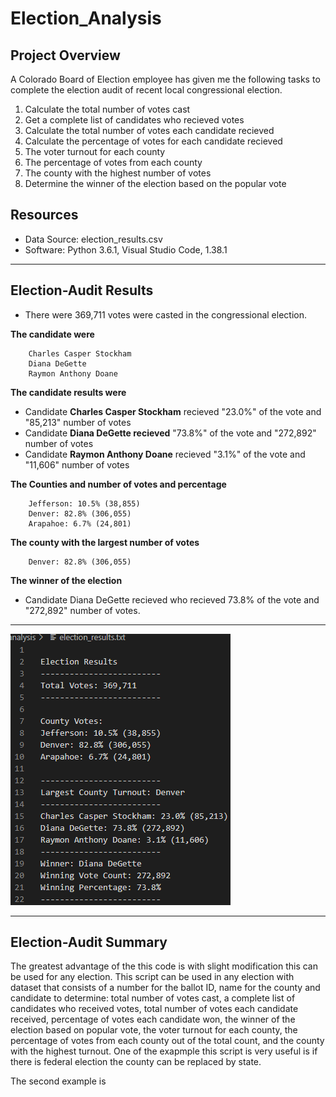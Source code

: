# Election_Analysis

## Project Overview

A Colorado Board of Election employee has given me the following tasks to complete the election audit of recent local congressional election.

  1. Calculate the total number of votes cast
  2. Get a complete list of candidates who recieved votes
  3. Calculate the total number of votes each candidate recieved 
  3. Calculate the percentage of votes for each candidate recieved
  4. The voter turnout for each county 
  5. The percentage of votes from each county 
  6. The county with the highest number of votes
  7. Determine the winner of the election based on the popular vote

## Resources
- Data Source: election_results.csv
- Software: Python 3.6.1, Visual Studio Code, 1.38.1

---------------------------------------------------------------------------------------------------------------------------------------------------------------------------

## Election-Audit Results

- There were 369,711 votes were casted in the congressional election.

**The candidate were**
    
  ```
      Charles Casper Stockham
      Diana DeGette
      Raymon Anthony Doane
   ```
    
**The candidate results were**

- Candidate **Charles Casper Stockham** recieved "23.0%" of the vote and "85,213" number of votes
- Candidate **Diana DeGette recieved** "73.8%" of the vote and "272,892" number of votes
- Candidate **Raymon Anthony Doane** recieved "3.1%" of the vote and "11,606" number of votes

**The Counties and number of votes and percentage**

  ```
      Jefferson: 10.5% (38,855) 
      Denver: 82.8% (306,055) 
      Arapahoe: 6.7% (24,801) 
  ```
    
**The county with the largest number of votes**
    
  ```
      Denver: 82.8% (306,055)  
  ```
    
**The winner of the election**
- Candidate Diana DeGette recieved who recieved 73.8% of the vote and "272,892" number of votes.

---------------------------------------------------------------------------------------------------------------------------------------------------------------------------
![Electionresult](https://github.com/11nithin/Election_Analysis/blob/main/Resources/Election_result.PNG)

---------------------------------------------------------------------------------------------------------------------------------------------------------------------------
## Election-Audit Summary

 The greatest advantage of the this code is with slight modification this can be used for any election. This script can be used in any election with dataset that consists of a number for the ballot ID, name for the county and candidate  to determine: total number of votes cast, a complete list of candidates who received votes, total number of votes each candidate received, percentage of votes each candidate won, the winner of the election based on popular vote, the voter turnout for each county, the percentage of votes from each county out of the total count, and the county with the highest turnout.
   One of the exapmple this script is very useful is if there is federal election the county can be replaced by state.
   
   The second example is
